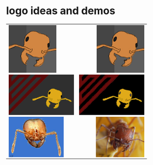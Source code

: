 # logo ideas and demos



|||
|---|---|
|<img src="img/fireanthead.png" height="130px" align="left">|<img src="img/fireanthead.png" height="130px" align="right">|
|<img src="img/concept_flag.png" height="110px" align="center">|<img src="img/concept_flag2.png" height="110px" align="center">|
|<img src="img/solenopsis_invicta.jpg" height="110px" align="left">|<img src="img/ant_head.jpg" height="110px" align="right">|






